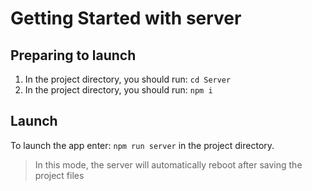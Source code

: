 # Getting Started with server

## Preparing to launch

1. In the project directory, you should run: `cd Server`
2. In the project directory, you should run: `npm i`

## Launch

To launch the app enter: `npm run server` in the project directory.

> In this mode, the server will automatically reboot after saving the project files


